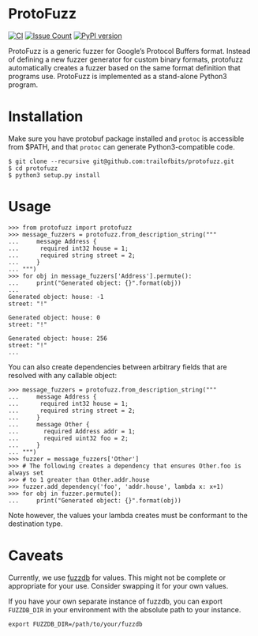 # ProtoFuzz

[![CI](https://github.com/trailofbits/protofuzz/workflows/CI/badge.svg)](https://github.com/trailofbits/protofuzz/actions/workflows/ci.yml)
[![Issue Count](https://codeclimate.com/github/trailofbits/protofuzz/badges/issue_count.svg)](https://codeclimate.com/github/trailofbits/protofuzz)
[![PyPI version](https://badge.fury.io/py/protofuzz.svg)](https://badge.fury.io/py/protofuzz)

ProtoFuzz is a generic fuzzer for Google’s Protocol Buffers format. Instead of defining a new fuzzer generator for custom binary formats, protofuzz automatically creates a fuzzer based on the same format definition that programs use. ProtoFuzz is implemented as a stand-alone Python3 program.

# Installation

Make sure you have protobuf package installed and `protoc` is accessible from $PATH, and that `protoc` can generate Python3-compatible code.

    $ git clone --recursive git@github.com:trailofbits/protofuzz.git
    $ cd protofuzz
    $ python3 setup.py install

# Usage

    >>> from protofuzz import protofuzz
    >>> message_fuzzers = protofuzz.from_description_string("""
    ...     message Address {
    ...      required int32 house = 1;
    ...      required string street = 2;
    ...     }
    ... """)
    >>> for obj in message_fuzzers['Address'].permute():
    ...     print("Generated object: {}".format(obj))
    ...
    Generated object: house: -1
    street: "!"

    Generated object: house: 0
    street: "!"

    Generated object: house: 256
    street: "!"
    ...

You can also create dependencies between arbitrary fields that are resolved with
any callable object:

    >>> message_fuzzers = protofuzz.from_description_string("""
    ...     message Address {
    ...      required int32 house = 1;
    ...      required string street = 2;
    ...     }
    ...     message Other {
    ...       required Address addr = 1;
    ...       required uint32 foo = 2;
    ...     }
    ... """)
    >>> fuzzer = message_fuzzers['Other']
    >>> # The following creates a dependency that ensures Other.foo is always set
    >>> # to 1 greater than Other.addr.house
    >>> fuzzer.add_dependency('foo', 'addr.house', lambda x: x+1)
    >>> for obj in fuzzer.permute():
    ...     print("Generated object: {}".format(obj))

Note however, the values your lambda creates must be conformant to the destination
type.

# Caveats

Currently, we use [fuzzdb](https://github.com/fuzzdb-project/fuzzdb) for values. This might not be complete or appropriate for your use. Consider swapping it for your own values.

If you have your own separate instance of fuzzdb, you can export `FUZZDB_DIR`
in your environment with the absolute path to your instance.

    export FUZZDB_DIR=/path/to/your/fuzzdb

